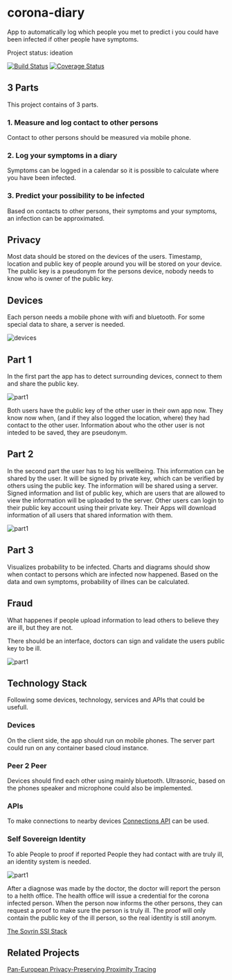 # corona-diary
App to automatically log which people you met to predict i you could have been infected if other people have symptoms.

Project status: ideation

[![Build Status](https://travis-ci.org/chriamue/corona-diary.svg?branch=master)](https://travis-ci.org/chriamue/corona-diary)
[![Coverage Status](https://coveralls.io/repos/github/chriamue/corona-diary/badge.svg?branch=master)](https://coveralls.io/github/chriamue/corona-diary?branch=master)

## 3 Parts

This project contains of 3 parts.

### 1. Measure and log contact to other persons

Contact to other persons should be measured via mobile phone.

### 2. Log your symptoms in a diary

Symptoms can be logged in a calendar so it is possible to calculate where you have been infected.

### 3. Predict your possibility to be infected

Based on contacts to other persons, their symptoms and your symptoms, an infection can be approximated.

## Privacy

Most data should be stored on the devices of the users.
Timestamp, location and public key of people around you will be stored on your device.
The public key is a pseudonym for the persons device, nobody needs to know who is owner of the public key.

## Devices

Each person needs a mobile phone with wifi and bluetooth.
For some special data to share, a server is needed.

![devices](http://www.plantuml.com/plantuml/proxy?src=https://raw.github.com/chriamue/corona-diary/master/diagrams/devices.puml)

## Part 1

In the first part the app has to detect surrounding devices,
connect to them and share the public key.

![part1](http://www.plantuml.com/plantuml/proxy?src=https://raw.github.com/chriamue/corona-diary/master/diagrams/log_contact.puml)

Both users have the public key of the other user in their own app now.
They know now when, (and if they also logged the location, where) they
had contact to the other user.
Information about who the other user is not inteded to be saved, they are pseudonym.

## Part 2

In the second part the user has to log his wellbeing.
This information can be shared by the user.
It will be signed by private key, which can be verified by others using the public key.
The information will be shared using a server.
Signed information and list of public key, which are users that are allowed to view the information will be uploaded to the server.
Other users can login to their public key account using their private key.
Their Apps will download information of all users that shared information with them.

![part1](http://www.plantuml.com/plantuml/proxy?src=https://raw.github.com/chriamue/corona-diary/master/diagrams/log_wellbeing.puml)

## Part 3

Visualizes probability to be infected.
Charts and diagrams should show when contact to persons
which are infected now happened.
Based on the data and own symptoms, probability of illnes can be calculated.

## Fraud

What happenes if people upload information to lead others to believe they are ill, but they are not.

There should be an interface, doctors can sign and validate the users public key to be ill.

![part1](http://www.plantuml.com/plantuml/proxy?src=https://raw.github.com/chriamue/corona-diary/master/diagrams/validate.puml)

## Technology Stack

Following some devices, technology, services and APIs that could be usefull.

### Devices

On the client side, the app should run on mobile phones.
The server part could run on any container based cloud instance.

### Peer 2 Peer

Devices should find each other using mainly bluetooth.
Ultrasonic, based on the phones speaker and microphone
could also be implemented.

### APIs

To make connections to nearby devices [Connections API](https://developers.google.com/nearby/connections/overview) can be used.

### Self Sovereign Identity

To able People to proof if reported People they had contact with are truly ill,
an identity system is needed.

![part1](http://www.plantuml.com/plantuml/proxy?src=https://raw.github.com/chriamue/corona-diary/master/diagrams/validate.puml)

After a diagnose was made by the doctor, the doctor will report the person to
a helth office. The health office will issue a credential for the corona infected person. When the person now informs the other persons, they can request a proof
to make sure the person is truly ill.
The proof will only contain the public key of the ill person,
so the real identity is still anonym.

[The Sovrin SSI Stack](https://sovrin.org/wp-content/uploads/SovrinSSIStack.png)

## Related Projects

[Pan-European Privacy-Preserving Proximity Tracing](https://www.pepp-pt.org/)
